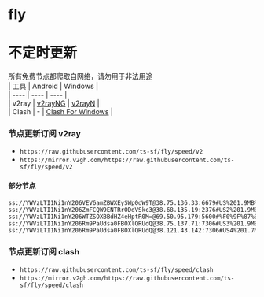 # fly
# 不定时更新
所有免费节点都爬取自网络，请勿用于非法用途  
|  工具  | Android  | Windows  |  
|  ----  | ----   | ----  |  
| v2ray  | [v2rayNG](https://github.com/2dust/v2rayNG/releases) | [v2rayN](https://github.com/2dust/v2rayN/releases) |  
| Clash  | - | [Clash For Windows](https://github.com/2dust/clashN/releases) | 
  
### 节点更新订阅  v2ray
- `https://raw.githubusercontent.com/ts-sf/fly/speed/v2`  
- `https://mirror.v2gh.com/https://raw.githubusercontent.com/ts-sf/fly/speed/v2`  

#### 部分节点  
``` 
ss://YWVzLTI1Ni1nY206VEV6amZBWXEySWp0dW9T@38.75.136.33:6679#US%201.9MB%2Fs
ss://YWVzLTI1Ni1nY206ZmFCQW9ENTRrODdVSkc3@38.68.135.19:2376#US2%201.9MB%2Fs
ss://YWVzLTI1Ni1nY206WTZSOXBBdHZ4eHptR0M=@69.50.95.179:5600#%F0%9F%87%BA%F0%9F%87%B8US%E7%BE%8E%E5%9B%BD%201.9MB%2Fs
ss://YWVzLTI1Ni1nY206Rm9PaUdsa0FBOXlQRUdQ@38.75.137.71:7306#US3%201.9MB%2Fs
ss://YWVzLTI1Ni1nY206Rm9PaUdsa0FBOXlQRUdQ@38.121.43.142:7306#US4%201.7MB%2Fs
```
### 节点更新订阅  clash
- `https://raw.githubusercontent.com/ts-sf/fly/speed/clash`  
- `https://mirror.v2gh.com/https://raw.githubusercontent.com/ts-sf/fly/speed/clash`  



